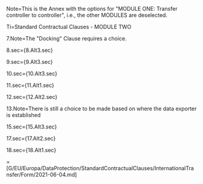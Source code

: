 Note=This is the Annex with the options for "MODULE ONE: Transfer controller to controller", i.e., the other MODULES are deselected.

Ti=Standard Contractual Clauses - MODULE TWO

7.Note=The "Docking" Clause requires a choice. 

8.sec={8.Alt3.sec}

9.sec={9.Alt3.sec}

10.sec={10.Alt3.sec}

11.sec={11.Alt1.sec}

12.sec={12.Alt2.sec}

13.Note=There is still a choice to be made based on where the data exporter is established

15.sec={15.Alt3.sec}

17.sec={17.Alt2.sec}

18.sec={18.Alt1.sec}

=[G/EU/Europa/DataProtection/StandardContractualClauses/InternationalTransfer/Form/2021-06-04.md]
